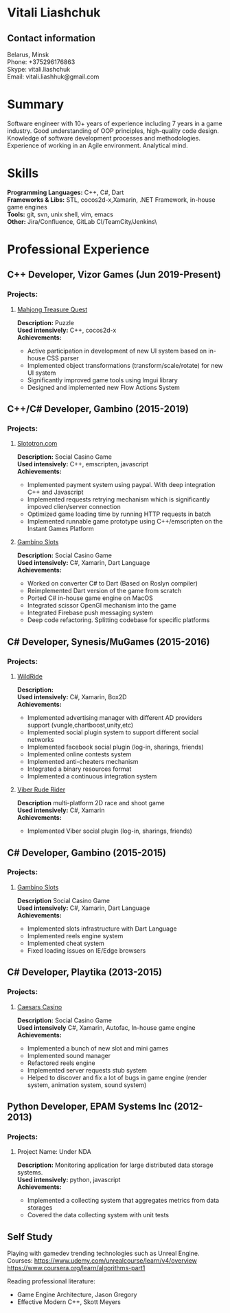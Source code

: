 Vitali Liashchuk
================

Contact information
-------------------

Belarus, Minsk\
Phone: +375296176863\
Skype: vitali.liashchuk\
Email: vitali.liashhuk\@gmail.com

Summary
=======

Software engineer with 10+ years of experience including 7 years in a
game industry. Good understanding of OOP principles, high-quality code
design. Knowledge of software development processes and methodologies.
Experience of working in an Agile environment. Analytical mind.

Skills
======

**Programming Languages:** C++, C\#, Dart\
**Frameworks & Libs:** STL, cocos2d-x,Xamarin, .NET Framework, in-house
game engines\
**Tools:** git, svn, unix shell, vim, emacs\
**Other:** Jira/Confluence, GitLab CI/TeamCity/Jenkins\

Professional Experience
=======================

C++ Developer, Vizor Games (Jun 2019-Present)
---------------------------------------------

### Projects:

1.  [Mahjong Treasure
    Quest](https://apps.apple.com/us/app/mahjong-treasure-quest/id1098189387)

    **Description:** Puzzle\
    **Used intensively:** C++, cocos2d-x\
    **Achievements:**

    -   Active participation in development of new UI system based on
        in-house CSS parser
    -   Implemented object transformations (transform/scale/rotate) for
        new UI system
    -   Significantly improved game tools using Imgui library
    -   Designed and implemented new Flow Actions System

C++/C\# Developer, Gambino (2015-2019)
--------------------------------------

### Projects:

1.  [Slototron.com](https:://slototron.com)

    **Description:** Social Casino Game\
    **Used intensively:** C++, emscripten, javascript\
    **Achievements:**

    -   Implemented payment system using paypal. With deep integration
        C++ and Javascript
    -   Implemented requests retrying mechanism which is significantly
        impoved clien/server connection
    -   Optimized game loading time by running HTTP requests in batch
    -   Implemented runnable game prototype using C++/emscripten on the
        Instant Games Platform

2.  [Gambino
    Slots](https://apps.apple.com/us/app/gambino-slots-machine-casino/id1339105679)

    **Description:** Social Casino Game\
    **Used intensively:** C\#, Xamarin, Dart Language\
    **Achievements:**

    -   Worked on converter C\# to Dart (Based on Roslyn compiler)
    -   Reimplemented Dart version of the game from scratch
    -   Ported C\# in-house game engine on MacOS
    -   Integrated scissor OpenGl mechanism into the game
    -   Integrated Firebase push messaging system
    -   Deep code refactoring. Splitting codebase for specific platforms

C\# Developer, Synesis/MuGames (2015-2016)
------------------------------------------

### Projects:

1.  [WildRide](https://www.youtube.com/watch?v=2PBA6-wSNi0)

    **Description:**\
    **Used intensively:** C\#, Xamarin, Box2D\
    **Achievements:**

    -   Implemented advertising manager with different AD providers
        support (vungle,chartboost,unity,etc)
    -   Implemented social plugin system to support different social
        networks
    -   Implemented facebook social plugin (log-in, sharings, friends)
    -   Implemented online contests system
    -   Implemented anti-cheaters mechanism
    -   Integrated a binary resources format
    -   Implemented a continuous integration system

2.  [Viber Rude Rider](https://www.youtube.com/watch?v=l7paSgeKoFU)

    **Description** multi-platform 2D race and shoot game\
    **Used intensively:** C\#, Xamarin\
    **Achievements:**

    -   Implemented Viber social plugin (log-in, sharings, friends)

C\# Developer, Gambino (2015-2015)
----------------------------------

### Projects:

1.  [Gambino
    Slots](https://apps.apple.com/us/app/gambino-slots-machine-casino/id1339105679)

    **Description** Social Casino Game\
    **Used intensively:** C\#, Xamarin, Dart Language\
    **Achievements:**

    -   Implemented slots infrastructure with Dart Language
    -   Implemented reels engine system
    -   Implemented cheat system
    -   Fixed loading issues on IE/Edge browsers

C\# Developer, Playtika (2013-2015)
-----------------------------------

### Projects:

1.  [Caesars
    Casino](https://apps.apple.com/us/app/caesars-casino-official-slots/id603097018)

    **Description:** Social Casino Game\
    **Used intensively** C\#, Xamarin, Autofac, In-house game engine\
    **Achievements:**

    -   Implemented a bunch of new slot and mini games
    -   Implemented sound manager
    -   Refactored reels engine
    -   Implemented server requests stub system
    -   Helped to discover and fix a lot of bugs in game engine (render
        system, animation system, sound system)

Python Developer, EPAM Systems Inc (2012-2013)
----------------------------------------------

### Projects:

1.  Project Name: Under NDA

    **Description:** Monitoring application for large distributed data
    storage systems.\
    **Used intensively:** python, javascript\
    **Achievements:**

    -   Implemented a collecting system that aggregates metrics from
        data storages
    -   Covered the data collecting system with unit tests

Self Study
----------

Playing with gamedev trending technologies such as Unreal Engine.\
Courses: <https://www.udemy.com/unrealcourse/learn/v4/overview>\
<https://www.coursera.org/learn/algorithms-part1>

Reading professional literature:

-   Game Engine Architecture, Jason Gregory
-   Effective Modern C++, Skott Meyers
